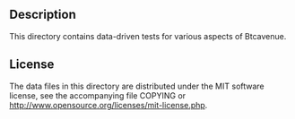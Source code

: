 Description
------------

This directory contains data-driven tests for various aspects of Btcavenue.

License
--------

The data files in this directory are distributed under the MIT software
license, see the accompanying file COPYING or
http://www.opensource.org/licenses/mit-license.php.

